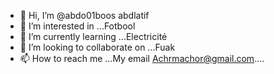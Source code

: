 - 👋 Hi, I’m @abdo01boos abdlatif 
- 👀 I’m interested in ...Fotbool
- 🌱 I’m currently learning ...Electricité 
- 💞️ I’m looking to collaborate on ...Fuak
- 📫 How to reach me ...My email 
Achrmachor@gmail.com....
<!---
abdo01boos/abdo01boos is a ✨ special ✨ repository because its `README.md` (this file) appears on your GitHub profile.
You can click the Preview link to take a look at your changes good work. 
--->
